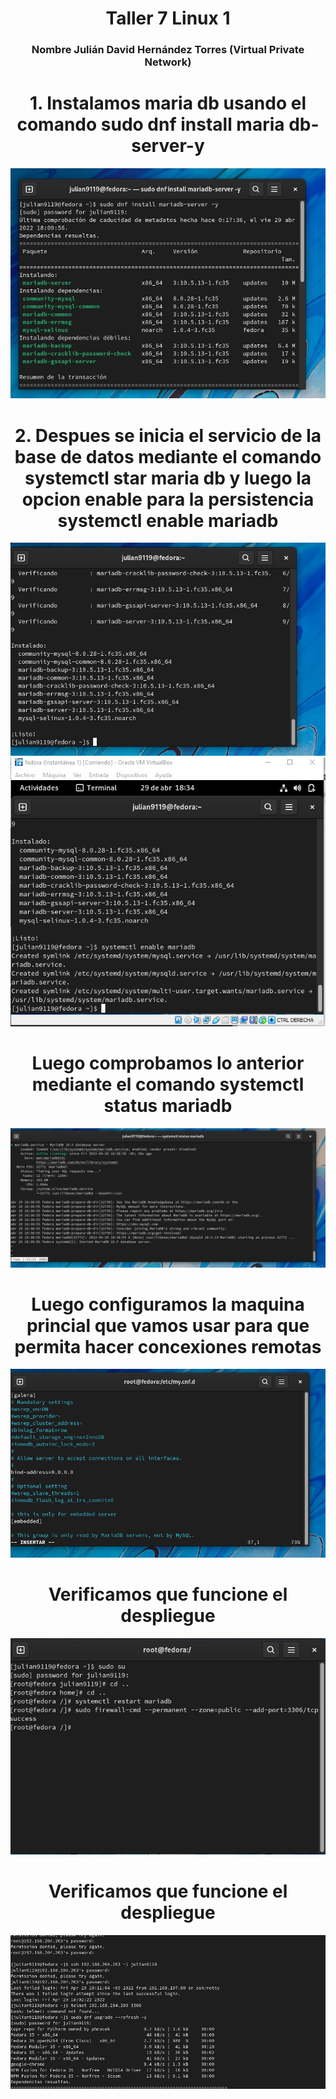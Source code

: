<h1 align="center">       Taller 7 Linux 1 </h1>

<h3 align="center">Nombre Julián David Hernández Torres  (Virtual Private Network)</h2>
<h1 align="center"> 1.  Instalamos maria db usando el comando sudo dnf install maria db-server-y  </h1>
<img src="./1.jpg">
<h1 align="center"> 2.  Despues se inicia el servicio de la base de datos mediante el comando systemctl star maria db y luego la opcion enable para la persistencia systemctl enable mariadb</h1>
<img src="./2.jpg">
<img src="./3.jpg">
<h1 align="center"> Luego comprobamos lo anterior mediante el comando systemctl status mariadb </h1>
<img src="./4.jpg">
<h1 align="center"> Luego configuramos la maquina princial que vamos usar para que permita hacer concexiones remotas</h1>
<img src="./5.png">
<h1 align="center"> Verificamos que funcione el despliegue</h1>
<img src="./6.jpg">
<h1 align="center"> Verificamos que funcione el despliegue</h1>
<img src="./7.jpg"